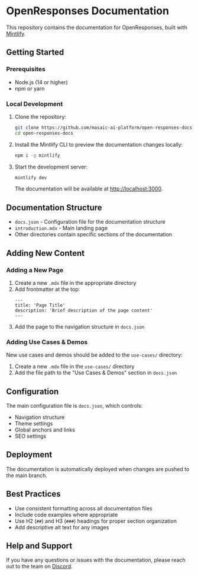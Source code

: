 # OpenResponses Documentation
This repository contains the documentation for OpenResponses, built with [Mintlify](https://mintlify.com/).


## Getting Started

### Prerequisites

- Node.js (14 or higher)
- npm or yarn

### Local Development

1. Clone the repository:
   ```bash
   git clone https://github.com/masaic-ai-platform/open-responses-docs.git
   cd open-responses-docs
   ```

2. Install the Mintlify CLI to preview the documentation changes locally:
   ```bash
   npm i -g mintlify
   ```

3. Start the development server:
   ```bash
   mintlify dev
   ```

   The documentation will be available at [http://localhost:3000](http://localhost:3000).

## Documentation Structure

- `docs.json` - Configuration file for the documentation structure
- `introduction.mdx` - Main landing page
- Other directories contain specific sections of the documentation

## Adding New Content

### Adding a New Page

1. Create a new `.mdx` file in the appropriate directory
2. Add frontmatter at the top:
   ```mdx
   ---
   title: 'Page Title'
   description: 'Brief description of the page content'
   ---
   ```
3. Add the page to the navigation structure in `docs.json`

### Adding Use Cases & Demos

New use cases and demos should be added to the `use-cases/` directory:

1. Create a new `.mdx` file in the `use-cases/` directory
2. Add the file path to the "Use Cases & Demos" section in `docs.json`

## Configuration

The main configuration file is `docs.json`, which controls:

- Navigation structure
- Theme settings
- Global anchors and links
- SEO settings

## Deployment

The documentation is automatically deployed when changes are pushed to the main branch.

## Best Practices

- Use consistent formatting across all documentation files
- Include code examples where appropriate
- Use H2 (`##`) and H3 (`###`) headings for proper section organization
- Add descriptive alt text for any images

## Help and Support

If you have any questions or issues with the documentation, please reach out to the team on [Discord](https://discord.com/channels/1335132819260702723/1354795442004820068). 
